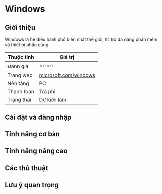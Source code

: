 # Windows

## Giới thiệu

Windows là hệ điều hành phổ biến nhất thế giới, hỗ trợ đa dạng phần mềm và thiết bị phần cứng.


| Thuộc tính         | Giá trị                                  |
|--------------------|------------------------------------------|
| Đánh giá           | ⭐⭐⭐⭐                                    |
| Trang web          | [microsoft.com/windows](https://microsoft.com/windows) |
| Nền tảng           | PC                                       |
| Thanh toán         | Trả phí                                  |
| Trạng thái         | Dự kiến làm                              |

## Cài đặt và đăng nhập

## Tính năng cơ bản

## Tính năng nâng cao

## Các thủ thuật

## Lưu ý quan trọng
